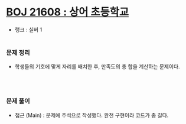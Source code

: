 # [BOJ 21608 : 상어 초등학교](https://www.acmicpc.net/problem/21608)
- 랭크 : 실버 1
  <br><br>
  
### 문제 정리
- 학생들의 기호에 맞게 자리를 배치한 후, 만족도의 총 합을 계산하는 문제이다.

<br><br>

### 문제 풀이
- 접근 (Main) : 문제에 주석으로 작성했다. 완전 구현이라 코드가 좀 길다.

  

  

  
    
    


    
    


